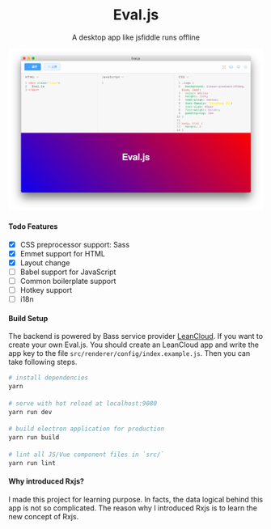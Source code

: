 <h1 align="center">Eval.js</h1>
<div align="center">A desktop app like jsfiddle runs offline</div>
<p align="center">
  <img width="" src="https://github.com/codertx/eval-desktop/raw/master/demo.png">
</p>

#### Todo Features

- [x] CSS preprocessor support: Sass
- [x] Emmet support for HTML
- [x] Layout change
- [ ] Babel support for JavaScript
- [ ] Common boilerplate support
- [ ] Hotkey support
- [ ] i18n

#### Build Setup

The backend is powered by Bass service provider [LeanCloud](https://leancloud.cn/).
If you want to create your own Eval.js. You should create an LeanCloud app and write the app key to the file `src/renderer/config/index.example.js`. Then you can take following steps.

``` bash
# install dependencies
yarn

# serve with hot reload at localhost:9080
yarn run dev

# build electron application for production
yarn run build

# lint all JS/Vue component files in `src/`
yarn run lint

```

#### Why introduced Rxjs?
I made this project for learning purpose. In facts, the data logical behind this app is not so complicated. The reason why I introduced Rxjs is to learn the new concept of Rxjs.
